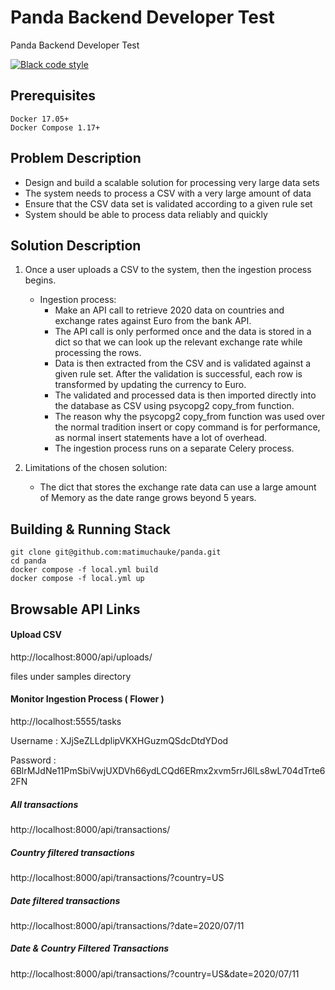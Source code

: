 # Panda Backend Developer Test

Panda Backend Developer Test

[![Black code style](https://img.shields.io/badge/code%20style-black-000000.svg)](https://github.com/ambv/black)

## Prerequisites

```
Docker 17.05+
Docker Compose 1.17+
```
## Problem Description

* Design and build a scalable solution for processing very large data sets
* The system needs to process a CSV with a very large amount of data
* Ensure that the CSV data set is validated according to a given rule set
* System should be able to process data reliably and quickly

## Solution Description

1. Once a user uploads a CSV to the system, then the ingestion process begins.
   - Ingestion process: 
     * Make an API call to retrieve 2020 data on countries and exchange rates 
       against Euro from the bank API.
     * The API call is only performed once and the data is stored in a dict 
       so that we can look up the relevant exchange rate while processing the rows.
     * Data is then extracted from the CSV and is validated 
        against a given rule set. After the validation is successful, each 
        row is transformed by updating the currency to Euro.
     * The validated and processed data is then imported directly into the 
        database as CSV using psycopg2 copy_from function. 
     * The reason why the psycopg2 copy_from function was used over the normal
       tradition insert or copy command is for performance, as normal insert 
       statements have a lot of overhead.
     * The ingestion process runs on a separate Celery process. 

2. Limitations of the chosen solution:
     * The dict that stores the exchange rate data can use a large amount 
     of Memory as the date range grows beyond 5 years.

## Building & Running Stack

```
git clone git@github.com:matimuchauke/panda.git
cd panda
docker compose -f local.yml build
docker compose -f local.yml up
```

## Browsable API Links

#### Upload CSV

http://localhost:8000/api/uploads/

files under samples directory

#### Monitor Ingestion Process ( Flower )

http://localhost:5555/tasks

Username : XJjSeZLLdplipVKXHGuzmQSdcDtdYDod

Password : 6BlrMJdNe11PmSbiVwjUXDVh66ydLCQd6ERmx2xvm5rrJ6lLs8wL704dTrte62FN

##### All transactions

http://localhost:8000/api/transactions/

##### Country filtered transactions

http://localhost:8000/api/transactions/?country=US

##### Date filtered transactions

http://localhost:8000/api/transactions/?date=2020/07/11

##### Date & Country Filtered Transactions

http://localhost:8000/api/transactions/?country=US&date=2020/07/11
